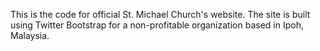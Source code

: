 This is the code for official St. Michael Church's website. The site is built using Twitter Bootstrap for a non-profitable organization based in Ipoh, Malaysia.